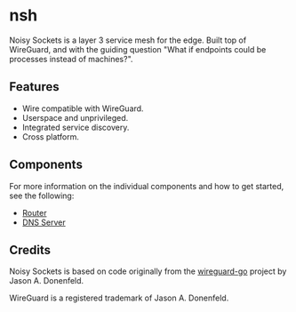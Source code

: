 # nsh

Noisy Sockets is a layer 3 service mesh for the edge. Built top of WireGuard, 
and with the guiding question "What if endpoints could be processes instead of 
machines?".

## Features

* Wire compatible with WireGuard.
* Userspace and unprivileged.
* Integrated service discovery.
* Cross platform.

## Components

For more information on the individual components and how to get started, see the following:

* [Router](./docs/router.md)
* [DNS Server](./docs/dns.md)

## Credits

Noisy Sockets is based on code originally from the [wireguard-go](https://git.zx2c4.com/wireguard-go) project by Jason A. Donenfeld.

WireGuard is a registered trademark of Jason A. Donenfeld.